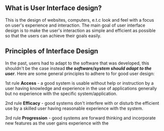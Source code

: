 ## What is User Interface design?
This is the design of websites, computers, e.t.c look and feel with a focus on user's experience and interaction. The main goal of user interface design is to make the user's interaction as simple and efficient as possible so that the users can achieve their goals easily.

## Principles of Interface Design
In the past, users had to adapt to the software that was developed, this shouldn't be the case instead ***the software/system should adapt to the user***.
Here are some general principles to adhere to for good user design:

1st rule
**Access** - a good system is usable without help or instruction by a user having knowledge and experience in the use of applications generally but no experience with the specific system/application.

2nd rule
**Efficacy** - good systems don't interfere with or disturb the efficient use by a skilled user having reasonable experience with the system.

3rd rule
**Progression** - good systems are forward thinking and incorporate new features as the user gains experience with the